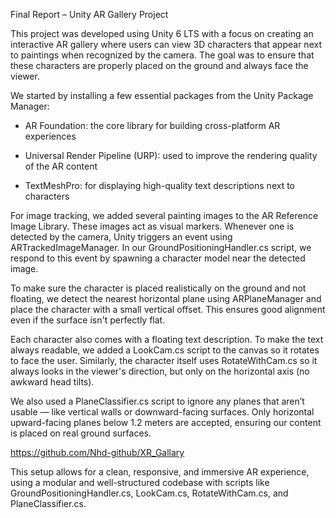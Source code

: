 Final Report – Unity AR Gallery Project

This project was developed using Unity 6 LTS with a focus on creating an interactive AR gallery where users can view 3D characters that appear next to paintings when recognized by the camera. The goal was to ensure that these characters are properly placed on the ground and always face the viewer.

We started by installing a few essential packages from the Unity Package Manager:

- AR Foundation: the core library for building cross-platform AR experiences  

- Universal Render Pipeline (URP): used to improve the rendering quality of the AR content  
- TextMeshPro: for displaying high-quality text descriptions next to characters

For image tracking, we added several painting images to the AR Reference Image Library. These images act as visual markers. Whenever one is detected by the camera, Unity triggers an event using ARTrackedImageManager. In our GroundPositioningHandler.cs script, we respond to this event by spawning a character model near the detected image.

To make sure the character is placed realistically on the ground and not floating, we detect the nearest horizontal plane using ARPlaneManager and place the character with a small vertical offset. This ensures good alignment even if the surface isn't perfectly flat.

Each character also comes with a floating text description. To make the text always readable, we added a LookCam.cs script to the canvas so it rotates to face the user. Similarly, the character itself uses RotateWithCam.cs so it always looks in the viewer's direction, but only on the horizontal axis (no awkward head tilts).

We also used a PlaneClassifier.cs script to ignore any planes that aren’t usable — like vertical walls or downward-facing surfaces. Only horizontal upward-facing planes below 1.2 meters are accepted, ensuring our content is placed on real ground surfaces.


https://github.com/Nhd-github/XR_Gallary

This setup allows for a clean, responsive, and immersive AR experience, using a modular and well-structured codebase with scripts like GroundPositioningHandler.cs, LookCam.cs, RotateWithCam.cs, and PlaneClassifier.cs.
